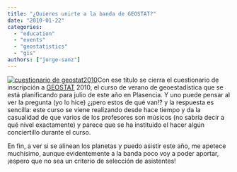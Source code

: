 ```yaml
---
title: "¿Quieres unirte a la banda de GEOSTAT?"
date: "2010-01-22"
categories: 
  - "education"
  - "events"
  - "geostatistics"
  - "gis"
authors: ["jorge-sanz"]
---
```


[![](images/geostat.png "cuestionario de geostat2010")](http://geomaticblog.files.wordpress.com/2010/01/geostat.png)Con ese título se cierra el cuestionario de inscripción a [GEOSTAT](http://geostat2010.info/) 2010, el curso de verano de geoestadística que se está planificando para julio de este año en Plasencia. Y uno puede pensar al ver la pregunta (yo lo hice) ¿¡pero estos de qué van!? y la respuesta es sencilla: este curso se viene realizando desde hace tiempo y da la casualidad de que varios de los profesores son músicos (no sabría decir a qué nivel exactamente) y parece que se ha instituido el hacer algún conciertillo durante el curso.

En fin, a ver si se alinean los planetas y puedo asistir este año, me apetece muchísimo, aunque evidentemente a la banda poco voy a poder aportar, ¡espero que no sea un criterio de selección de asistentes!
